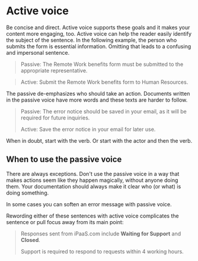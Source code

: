 # Active voice

Be concise and direct. Active voice supports these goals and it makes your 
content more engaging, too. Active voice can help the reader 
easily identify the subject of the sentence. In the following
example, the person who submits the form is essential information.
Omitting that leads to a confusing and impersonal sentence.

> Passive: The Remote Work benefits form must be submitted to the appropriate
> representative.

> Active: Submit the Remote Work benefits form to Human Resources.

The passive de-emphasizes who should take an action. Documents written
in the passive voice have more words and these texts are harder to
follow.

> Passive: The error notice should be saved in your email, as it will be
> required for future inquiries.
>
> Active: Save the error notice in your email for later use.

When in doubt, start with the verb. Or start with the actor and then the verb.

## When to use the passive voice

There are always exceptions. Don't use the passive voice in a way that
makes actions seem like they happen magically, without anyone doing them. Your 
documentation should always make it clear who (or what) is doing
something.

In some cases you can soften an error message with passive voice.

Rewording either of these sentences with active voice 
complicates the sentence or pull focus away from its main point:

> Responses sent from iPaaS.com include **Waiting for Support** and **Closed**.
>
> Support is required to respond to requests within 4 working hours.
